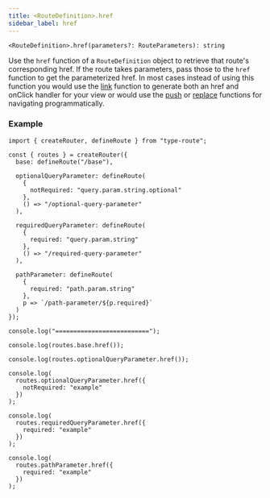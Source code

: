 ```yaml
---
title: <RouteDefinition>.href
sidebar_label: href
---
```


```
<RouteDefinition>.href(parameters?: RouteParameters): string
```

Use the `href` function of a `RouteDefinition` object to retrieve that route's corresponding href. If the route takes parameters, pass those to the `href` function to get the parameterized href. In most cases instead of using this function you would use the [link](./link.md) function to generate both an href and onClick handler for your view or would use the [push](./push.md) or [replace](./replace.md) functions for navigating programmatically.

### Example

```tsx codesandbox-standard
import { createRouter, defineRoute } from "type-route";

const { routes } = createRouter({
  base: defineRoute("/base"),

  optionalQueryParameter: defineRoute(
    {
      notRequired: "query.param.string.optional"
    },
    () => "/optional-query-parameter"
  ),

  requiredQueryParameter: defineRoute(
    {
      required: "query.param.string"
    },
    () => "/required-query-parameter"
  ),

  pathParameter: defineRoute(
    {
      required: "path.param.string"
    },
    p => `/path-parameter/${p.required}`
  )
});

console.log("==========================");

console.log(routes.base.href());

console.log(routes.optionalQueryParameter.href());

console.log(
  routes.optionalQueryParameter.href({
    notRequired: "example"
  })
);

console.log(
  routes.requiredQueryParameter.href({
    required: "example"
  })
);

console.log(
  routes.pathParameter.href({
    required: "example"
  })
);
```
